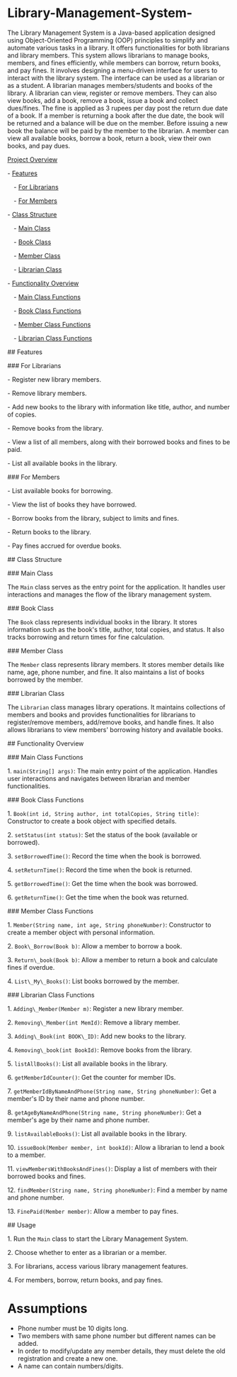 # Library-Management-System-
The Library Management System is a Java-based application designed using Object-Oriented Programming (OOP) principles to simplify and automate various tasks in a library. It offers functionalities for both librarians and library members. This system allows librarians to manage books, members, and fines efficiently, while members can borrow, return books, and pay fines. It involves designing a menu-driven interface for users to interact with the library system. The interface can be used as a librarian or as a student. A librarian manages members/students and books of the library. A librarian can view, register or remove members. They can also view books, add a book, remove a book, issue a book and collect dues/fines. The fine is applied as 3 rupees per day post the return due date of a book.
If a member is returning a book after the due date, the book will be returned and a balance will be due on the member. Before issuing a new book the balance will be paid by the member to the librarian. A member can view all available books, borrow a book, return a book, view their own books, and pay dues.

[Project Overview](#project-overview)

\- [Features](#features)

`  `- [For Librarians](#for-librarians)

`  `- [For Members](#for-members)

\- [Class Structure](#class-structure)

`  `- [Main Class](#main-class)

`  `- [Book Class](#book-class)

`  `- [Member Class](#member-class)

`  `- [Librarian Class](#librarian-class)

\- [Functionality Overview](#functionality-overview)

`  `- [Main Class Functions](#main-class-functions)

`  `- [Book Class Functions](#book-class-functions)

`  `- [Member Class Functions](#member-class-functions)

`  `- [Librarian Class Functions](#librarian-class-functions)

\## Features

\### For Librarians

\- Register new library members.

\- Remove library members.

\- Add new books to the library with information like title, author, and number of copies.

\- Remove books from the library.

\- View a list of all members, along with their borrowed books and fines to be paid.

\- List all available books in the library.

\### For Members

\- List available books for borrowing.

\- View the list of books they have borrowed.

\- Borrow books from the library, subject to limits and fines.

\- Return books to the library.

\- Pay fines accrued for overdue books.

\## Class Structure

\### Main Class

The `Main` class serves as the entry point for the application. It handles user interactions and manages the flow of the library management system.

\### Book Class

The `Book` class represents individual books in the library. It stores information such as the book's title, author, total copies, and status. It also tracks borrowing and return times for fine calculation.

\### Member Class

The `Member` class represents library members. It stores member details like name, age, phone number, and fine. It also maintains a list of books borrowed by the member.

\### Librarian Class

The `Librarian` class manages library operations. It maintains collections of members and books and provides functionalities for librarians to register/remove members, add/remove books, and handle fines. It also allows librarians to view members' borrowing history and available books.

\## Functionality Overview

\### Main Class Functions

1\. `main(String[] args)`: The main entry point of the application. Handles user interactions and navigates between librarian and member functionalities.

\### Book Class Functions

1\. `Book(int id, String author, int totalCopies, String title)`: Constructor to create a book object with specified details.

2\. `setStatus(int status)`: Set the status of the book (available or borrowed).

3\. `setBorrowedTime()`: Record the time when the book is borrowed.

4\. `setReturnTime()`: Record the time when the book is returned.

5\. `getBorrowedTime()`: Get the time when the book was borrowed.

6\. `getReturnTime()`: Get the time when the book was returned.

\### Member Class Functions

1\. `Member(String name, int age, String phoneNumber)`: Constructor to create a member object with personal information.

2\. `Book\_Borrow(Book b)`: Allow a member to borrow a book.

3\. `Return\_book(Book b)`: Allow a member to return a book and calculate fines if overdue.

4\. `List\_My\_Books()`: List books borrowed by the member.

\### Librarian Class Functions

1\. `Adding\_Member(Member m)`: Register a new library member.

2\. `Removing\_Member(int MemId)`: Remove a library member.

3\. `Adding\_Book(int BOOK\_ID)`: Add new books to the library.

4\. `Removing\_book(int BookId)`: Remove books from the library.

5\. `listAllBooks()`: List all available books in the library.

6\. `getMemberIdCounter()`: Get the counter for member IDs.

7\. `getMemberIdByNameAndPhone(String name, String phoneNumber)`: Get a member's ID by their name and phone number.

8\. `getAgeByNameAndPhone(String name, String phoneNumber)`: Get a member's age by their name and phone number.

9\. `listAvailableBooks()`: List all available books in the library.

10\. `issueBook(Member member, int bookId)`: Allow a librarian to lend a book to a member.

11\. `viewMembersWithBooksAndFines()`: Display a list of members with their borrowed books and fines.

12\. `findMember(String name, String phoneNumber)`: Find a member by name and phone number.

13\. `FinePaid(Member member)`: Allow a member to pay fines.

\## Usage

1\. Run the `Main` class to start the Library Management System.

2\. Choose whether to enter as a librarian or a member.

3\. For librarians, access various library management features.

4\. For members, borrow, return books, and pay fines.


# Assumptions

- Phone number must be 10 digits long.
- Two members with same phone number but different names can be added.
- In order to modify/update any member details, they must delete the old registration and create a new one.
- A name can contain numbers/digits.



